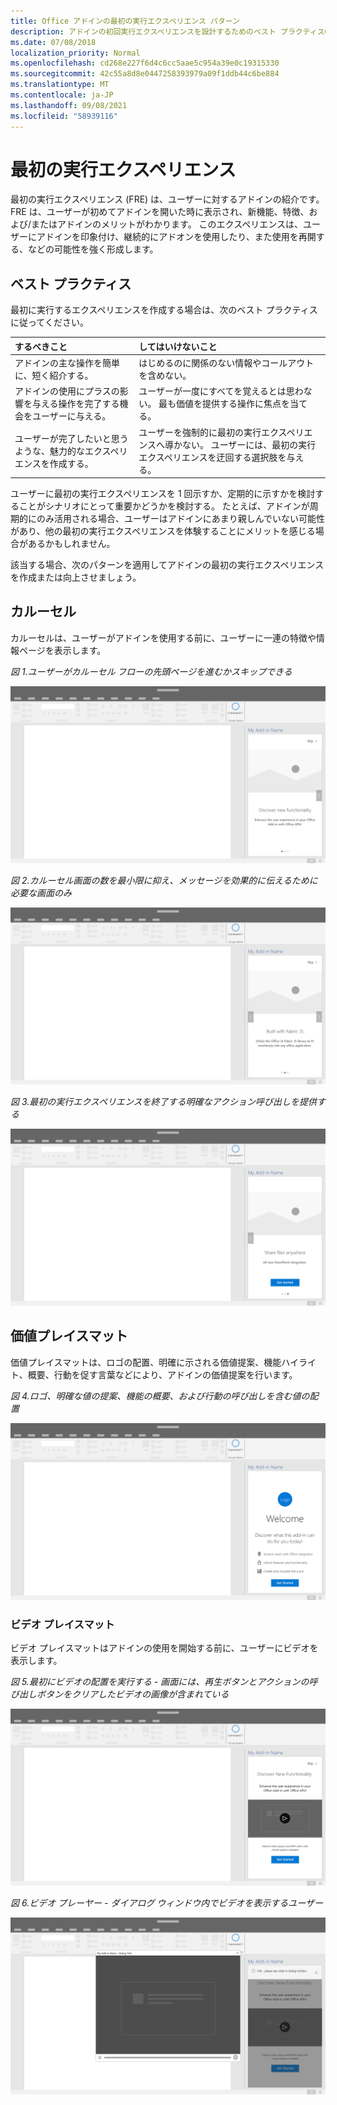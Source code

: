 ```yaml
---
title: Office アドインの最初の実行エクスペリエンス パターン
description: アドインの初回実行エクスペリエンスを設計するためのベスト プラクティスOffice説明します。
ms.date: 07/08/2018
localization_priority: Normal
ms.openlocfilehash: cd268e227f6d4c6cc5aae5c954a39e0c19315330
ms.sourcegitcommit: 42c55a8d8e0447258393979a09f1ddb44c6be884
ms.translationtype: MT
ms.contentlocale: ja-JP
ms.lasthandoff: 09/08/2021
ms.locfileid: "58939116"
---
```

# <a name="first-run-experience-patterns"></a>最初の実行エクスペリエンス

最初の実行エクスペリエンス (FRE) は、ユーザーに対するアドインの紹介です。 FRE は、ユーザーが初めてアドインを開いた時に表示され、新機能、特徴、および/またはアドインのメリットがわかります。 このエクスペリエンスは、ユーザーにアドインを印象付け、継続的にアドオンを使用したり、また使用を再開する、などの可能性を強く形成します。

## <a name="best-practices"></a>ベスト プラクティス

最初に実行するエクスペリエンスを作成する場合は、次のベスト プラクティスに従ってください。

|するべきこと|してはいけないこと|
|:------|:------|
|アドインの主な操作を簡単に、短く紹介する。 | はじめるのに関係のない情報やコールアウトを含めない。
|アドインの使用にプラスの影響を与える操作を完了する機会をユーザーに与える。 | ユーザーが一度にすべてを覚えるとは思わない。 最も価値を提供する操作に焦点を当てる。
|ユーザーが完了したいと思うような、魅力的なエクスペリエンスを作成する。 | ユーザーを強制的に最初の実行エクスペリエンスへ導かない。 ユーザーには、最初の実行エクスペリエンスを迂回する選択肢を与える。 |

ユーザーに最初の実行エクスペリエンスを 1 回示すか、定期的に示すかを検討することがシナリオにとって重要かどうかを検討する。 たとえば、アドインが周期的にのみ活用される場合、ユーザーはアドインにあまり親しんでいない可能性があり、他の最初の実行エクスペリエンスを体験することにメリットを感じる場合があるかもしれません。

該当する場合、次のパターンを適用してアドインの最初の実行エクスペリエンスを作成または向上させましょう。

## <a name="carousel"></a>カルーセル

カルーセルは、ユーザーがアドインを使用する前に、ユーザーに一連の特徴や情報ページを表示します。

*図 1.ユーザーがカルーセル フローの先頭ページを進むかスキップできる*

![デスクトップ アプリケーション作業ウィンドウの最初の実行エクスペリエンスでのカルーセルの手順 1 をOffice図。 この例では、作業ウィンドウの上部右側に "Skip" アクションが含まれています。](../images/add-in-FRE-step-1.png)

*図 2.カルーセル画面の数を最小限に抑え、メッセージを効果的に伝えるために必要な画面のみ*

![デスクトップ アプリケーション作業ウィンドウの最初の実行エクスペリエンスでのカルーセルの手順 2 をOffice図。 この例では、作業ウィンドウに 3 つのカルーセル画面があります。](../images/add-in-FRE-step-2.png)

*図 3.最初の実行エクスペリエンスを終了する明確なアクション呼び出しを提供する*

![デスクトップ アプリケーション作業ウィンドウの最初の実行エクスペリエンスでのカルーセルの手順 3 をOffice図。 この例では、作業ウィンドウの 3 番目と最後の画面に、開始するボタンが表示されます。](../images/add-in-FRE-step-3.png)

## <a name="value-placemat"></a>価値プレイスマット

価値プレイスマットは、ロゴの配置、明確に示される価値提案、機能ハイライト、概要、行動を促す言葉などにより、アドインの価値提案を行います。

*図 4.ロゴ、明確な値の提案、機能の概要、および行動の呼び出しを含む値の配置*

![デスクトップ アプリケーション作業ウィンドウの最初の実行エクスペリエンスでのOfficeを示す図。 この例では、作業ウィンドウにアドイン のロゴ、アドインの説明、および開始するボタンが表示されます。](../images/add-in-FRE-value.png)

### <a name="video-placemat"></a>ビデオ プレイスマット

ビデオ プレイスマットはアドインの使用を開始する前に、ユーザーにビデオを表示します。

*図 5.最初にビデオの配置を実行する - 画面には、再生ボタンとアクションの呼び出しボタンをクリアしたビデオの画像が含まれている*

![デスクトップ アプリケーション作業ウィンドウの最初の実行エクスペリエンスでのビデオ の配置Office図。](../images/add-in-FRE-video.png)

*図 6.ビデオ プレーヤー - ダイアログ ウィンドウ内でビデオを表示するユーザー*

![デスクトップ アプリケーションとアドイン作業ウィンドウがバックグラウンドOfficeウィンドウ内のビデオを示す図。](../images/add-in-FRE-video-dialog.png)
